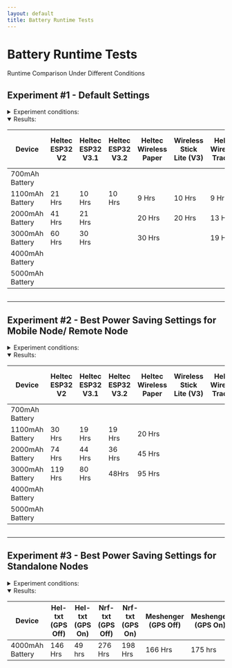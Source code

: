 ```yaml
---
layout: default
title: Battery Runtime Tests
---
```

<html>
<head>
  <title>Battery Runtime Tests</title>
  <script>
    function updateProgress() {
      const startTimes = [
        { id: 'progress1', start: new Date('2025-01-07T22:57:00') }, // V3.2 1100mAh
        //<td id="progress1">
        { id: 'progress2', start: new Date('2025-01-07T02:14:00') }, // V3.2 2000mAh
        //<td id="progress2">
        { id: 'progress3', start: new Date('2025-01-05T04:03:00') }, // V3.2 3000mAh
        //<td id="progress3">
        { id: 'progress4', start: new Date('2025-01-04T00:56:00') }, // Eink HUD
        //<td id="progress4">
        { id: 'progress5', start: new Date('2025-01-07T02:08:00') }, // Heltxt
        //<td id="progress5">
        { id: 'progress6', start: new Date('2025-01-06T02:56:00') }, // Wireless Paper
        //<td id="progress6">
        //{ id: 'progress7', start: new Date('2024-07-11T03:00:00') }, // 
        //{ id: 'progress8', start: new Date('2024-07-09T22:25:00') }, // 
        //{ id: 'progress9', start: new Date('2024-07-07T21:51:00') }  // 
      ];

      const currentDate = new Date();

      startTimes.forEach(item => {
        const diffInHours = Math.floor((currentDate - item.start) / (1000 * 60 * 60));
        document.getElementById(item.id).innerText = `Started ${diffInHours} hrs ago`;
      });
    }

    window.onload = updateProgress;
    setInterval(updateProgress, 3600000); // Update every hour
  </script>
</head>
<body>

<h1>Battery Runtime Tests</h1>
<p>Runtime Comparison Under Different Conditions</p>

<h2>Experiment #1 - Default Settings</h2>

<details>
  <summary style="cursor: pointer;">Experiment conditions:</summary>
  <ul>
    <li>Firmware 2.5.7</li>    
    <li>Client Mode</li>
    <li>Screen Timeout: 60 sec</li>
    <li>Power Savemode Disabled.</li>
    <li>Frequency 906</li>
    <li>Connected to Android phone via Bluetooth.</li>
  </ul>
  <p>Use case: Mobile Node/ Remote Node.</p>
</details>
<details open>
  <summary style="cursor: pointer;">Results:</summary>
  <div style="overflow-x: auto;">
    <table>
      <thead>
        <tr>
          <th>Device</th>
          <th>Heltec ESP32 V2</th>
          <th>Heltec ESP32 V3.1</th>
          <th>Heltec ESP32 V3.2</th>
          <th>Heltec Wireless Paper</th>
          <th>Wireless Stick Lite (V3)</th>
          <th>Heltec Wireless Tracker</th>
          <th>Heltec Vision Master E213</th>
          <th>Heltec Vision Master E290</th>
          <th>Heltec T114 (GPS Off)</th>
          <th>Heltec T114 (GPS On)</th>
          <th>Lilygo T-Deck</th>
          <th>RAK19007 (RAK4631)</th>
          <th>RAK19003 (RAK4631)</th>
          <th>T1000E (GPS Off)</th>
          <th>T1000E (GPS On)</th>
        </tr>
      </thead>
      <tbody>
        <tr>
          <td>700mAh Battery</td>
          <td></td><!--Heltec V2-->
          <td></td><!--Heltec V3-->
          <td></td><!--Heltec V3.2-->
          <td></td><!--Wireless Paper-->
          <td></td><!--Wireless Stick Lite-->
          <td></td><!--Wireless Tracker-->
          <td></td><!--VME213-->
          <td></td><!--VME290-->
          <td></td><!--Heltec T114 GPS OFF-->
          <td></td><!--Heltec T114 GPS ON-->
          <td></td><!--T-Deck-->
          <td></td><!--RAKRAK19007-->
          <td></td><!--RAKRAK19003-->
          <td>64 Hrs</td><!--T1000-E GPS Off-->
          <td>51 Hrs</td><!--T1000-E GPS On-->
        </tr>
        <tr>
          <td>1100mAh Battery</td>
          <td>21 Hrs</td><!--Heltec V2-->
          <td>10 Hrs</td><!--Heltec V3-->
          <td>10 Hrs</td><!--Heltec V3.2-->
          <td>9 Hrs</td><!--Wireless Paper-->
          <td>10 Hrs</td><!--Wireless Stick Lite-->
          <td>9 Hrs</td><!--Wireless Tracker-->
          <td></td><!--VME213-->
          <td></td><!--VME290-->
          <td>104 Hrs</td><!--Heltec T114 GPS OFF-->
          <td>62 Hrs</td><!--Heltec T114 GPS ON-->
          <td>10 Hrs</td><!--T-Deck-->
          <td>154 Hrs</td><!--RAKRAK19007-->
          <td>156 Hrs</td><!--RAKRAK19003-->
          <td>-</td><!--T1000-E GPS Off-->
          <td>-</td><!--T1000-E GPS On-->
        </tr>
        <tr>
          <td>2000mAh Battery</td>
          <td>41 Hrs</td><!--Heltec V2-->
          <td>21 Hrs</td><!--Heltec V3-->
          <td></td><!--Heltec V3.2-->
          <td>20 Hrs</td><!--Wireless Paper-->
          <td>20 Hrs</td><!--Wireless Stick Lite-->
          <td>13 Hrs</td><!--Wireless Tracker-->
          <td>19 Hrs</td><!--VME213-->
          <td></td><!--VME290-->
          <td>220 Hrs</td><!--Heltec T114 GPS OFF-->
          <td>119 Hrs</td><!--Heltec T114 GPS ON-->
          <td>18 Hrs</td><!--T-Deck-->
          <td>307 Hrs</td><!--RAKRAK19007-->
          <td></td><!--RAKRAK19003-->
          <td>-</td><!--T1000-E GPS Off-->
          <td>-</td><!--T1000-E GPS On-->
        </tr>
        <tr>
          <td>3000mAh Battery</td>
          <td>60 Hrs</td><!--Heltec V2-->
          <td>30 Hrs</td><!--Heltec V3-->
          <td></td><!--Heltec V3.2-->
          <td>30 Hrs</td><!--Wireless Paper-->
          <td></td><!--Wireless Stick Lite-->
          <td>19 Hrs</td><!--Wireless Tracker-->
          <td></td><!--VME213-->
          <td></td><!--VME290-->
          <td></td><!--Heltec T114 GPS OFF-->
          <td>215 Hrs</td><!--Heltec T114 GPS ON-->
          <td>26 Hrs</td><!--T-Deck-->
          <td>442 Hrs</td><!--RAKRAK19007-->
          <td>453 Hrs</td><!--RAKRAK19003-->   
          <td>-</td><!--T1000-E GPS Off-->
          <td>-</td><!--T1000-E GPS On-->
        </tr>
        <tr>
          <td>4000mAh Battery</td>
          <td></td><!--Heltec V2-->
          <td></td><!--Heltec V3-->
          <td></td><!--Heltec V3.2-->
          <td></td><!--Wireless Paper-->
          <td></td><!--Wireless Stick Lite-->
          <td></td><!--Wireless Tracker-->
          <td></td><!--VME213-->
          <td></td><!--VME290-->
          <td></td><!--Heltec T114 GPS OFF-->
          <td></td><!--Heltec T114 GPS ON-->
          <td></td><!--T-Deck-->
          <td></td><!--RAKRAK19007-->
          <td></td><!--RAKRAK19003-->   
          <td>-</td><!--T1000-E GPS Off-->
          <td>-</td><!--T1000-E GPS On-->
        </tr>        
        <tr>
          <td>5000mAh Battery</td>
          <td></td><!--Heltec V2-->
          <td></td><!--Heltec V3-->
          <td></td><!--Heltec V3.2-->
          <td></td><!--Wireless Paper-->
          <td></td><!--Wireless Stick Lite-->
          <td></td><!--Wireless Tracker-->
          <td></td><!--VME213-->
          <td></td><!--VME290-->
          <td></td><!--Heltec T114 GPS OFF-->
          <td></td><!--Heltec T114 GPS ON-->
          <td></td><!--T-Deck-->
          <td></td><!--RAKRAK19007-->
          <td></td><!--RAKRAK19003-->   
          <td>-</td><!--T1000-E GPS Off-->
          <td>-</td><!--T1000-E GPS On-->
        </tr>               
      </tbody>
    </table>
  </div>
</details>

<hr>

<h2>Experiment #2 - Best Power Saving Settings for Mobile Node/ Remote Node</h2>

<details>
  <summary style="cursor: pointer;">Experiment conditions:</summary>
  <ul>
    <li>Firmware 2.3.17</li>       
    <li>Client Mode</li>
    <li>Screen Timeout: 60 sec</li>
    <li>Power Savemode Enabled.
      <details>
        <summary style="cursor: pointer;">Details:</summary>
        <ul>
          <li>Note that RAK devices cannot support this mode.</li>
          <li>Power save mode is enabled to extend battery life, it does this by enabling Lite Sleep on ESP32 devices when there's no traffic on the mesh.</li>
          <li>The node will still retransmit any packets while on Lite Sleep and go back to sleep after.</li>
          <li>The Node will wake from Lite Sleep when activity is detected on the mesh, when button is pressed or when sleep duration setting is reached.</li>
          <li>During Lite sleep, the Bluetooth will go on Sleep Mode, making the node draw very low currents. But you will not be able to change settings with the app in this mode.</li>
          <li>After the node is awake. It will automatically reconnect to the app and notify if any messages have been received. You can change settings when this happens.</li>
        </ul>
      </details>
    </li>
    <li>Wait for Blutooth: 10 Sec
      <details>
        <summary style="cursor: pointer;">Details:</summary>
        <ul>
          <li>The node will stay awake for this period of time if any packages are receiced to give the node time for the phone to reconnect.</li>
        </ul>
      </details>
    </li>
    <li>Lite Sleep Duration: 1800 sec (30min)
      <details>
        <summary style="cursor: pointer;">Details:</summary>
        <ul>
          <li>This setting tells the node how long to maintain Lite Sleep for, this way you can time when you can reconnect to remote nodes with the app should you need to change settings.</li>
        </ul>
      </details>
    </li>
    <li>Frequency 906</li>
    <li>Connected to Android phone via Bluetooth.</li>
  </ul>
  <p>Use case: Mobile Node/ Remote Node.</p>
  </details>
<details open>
  <summary style="cursor: pointer;">Results:</summary>
  <div style="overflow-x: auto;">
    <table>
      <thead>
        <tr>
          <th>Device</th>
          <th>Heltec ESP32 V2</th>
          <th>Heltec ESP32 V3.1</th>
          <th>Heltec ESP32 V3.2</th>
          <th>Heltec Wireless Paper</th>
          <th>Wireless Stick Lite (V3)</th>
          <th>Heltec Wireless Tracker</th>
          <th>Heltec Vision Master E213</th>
          <th>Heltec Vision Master E290</th>
          <th>Heltec T114 (GPS Off)</th>
          <th>Heltec T114 (GPS On)</th>
          <th>Lilygo T-Deck</th>
          <th>RAK19007 (RAK4631)</th>
          <th>RAK19003 (RAK4631)</th>      
          <th>T1000E (GPS Off)</th>
          <th>T1000E (GPS On)</th>
        </tr>
      </thead>
      <tbody>
        <tr>
          <td>700mAh Battery</td>
          <td></td><!--Heltec V2-->
          <td></td><!--Heltec V3-->
          <td></td><!--Heltec V3.2-->
          <td></td><!--Wireless Paper-->
          <td></td><!--Wireless Stick Lite-->
          <td></td><!--Wireless Tracker-->
          <td></td><!--VME213-->
          <td></td><!--VME290-->
          <td></td><!--Heltec T114 GPS OFF-->
          <td></td><!--Heltec T114 GPS ON-->
          <td></td><!--T-Deck-->
          <td></td><!--RAKRAK19007-->
          <td></td><!--RAKRAK19003-->
          <td>66 Hrs</td><!--T1000-E GPS Off-->
          <td>53 Hr</td><!--T1000-E GPS On-->
        </tr>
        <tr>
          <td>1100mAh Battery</td>
          <td>30 Hrs</td><!--Heltec V2-->
          <td>19 Hrs</td><!--Heltec V3-->
          <td id="progress1">19 Hrs</td><!--Heltec V3.2-->
          <td>20 Hrs</td><!--Wireless Paper-->
          <td></td><!--Wireless Stick Lite-->
          <td></td><!--Wireless Tracker-->
          <td></td><!--VME213-->
          <td></td><!--VME290-->
          <td></td><!--Heltec T114 GPS OFF-->
          <td></td><!--Heltec T114 GPS ON-->
          <td>21 Hrs</td><!--T-Deck-->
          <td></td><!--RAKRAK19007-->
          <td></td><!--RAKRAK19003-->          
          <td>-</td><!--T1000-E GPS Off-->
          <td>-</td><!--T1000-E GPS On-->
        </tr>
        <tr>
          <td>2000mAh Battery</td>
          <td>74 Hrs</td><!--Heltec V2-->
          <td>44 Hrs</td><!--Heltec V3-->
          <td id="progress2">36 Hrs</td><!--Heltec V3.2-->
          <td>45 Hrs</td><!--Wireless Paper-->
          <td></td><!--Wireless Stick Lite-->
          <td></td><!--Wireless Tracker-->
          <td></td><!--VME213-->
          <td></td><!--VME290-->
          <td></td><!--Heltec T114 GPS OFF-->
          <td></td><!--Heltec T114 GPS ON-->
          <td>35 Hrs</td><!--T-Deck-->
          <td></td><!--RAKRAK19007-->
          <td></td><!--RAKRAK19003-->   
          <td>-</td><!--T1000-E GPS Off-->
          <td>-</td><!--T1000-E GPS On-->
        </tr>
        <tr>
          <td>3000mAh Battery</td>
          <td>119 Hrs</td><!--Heltec V2-->
          <td>80 Hrs</td><!--Heltec V3-->
          <td id="progress3">48Hrs</td><!--Heltec V3.2-->
          <td id="progress6">95 Hrs</td><!--Wireless Paper-->
          <td></td><!--Wireless Stick Lite-->
          <td></td><!--Wireless Tracker-->
          <td></td><!--VME213-->
          <td id="progress4"></td><!--VME290-->
          <td></td><!--Heltec T114 GPS OFF-->
          <td></td><!--Heltec T114 GPS ON-->
          <td>54 Hrs</td><!--T-Deck-->
          <td>442 Hrs</td><!--RAKRAK19007-->
          <td>453 Hrs</td><!--RAKRAK19003-->    
          <td>-</td><!--T1000-E GPS Off-->
          <td>-</td><!--T1000-E GPS On-->
        </tr>
        <tr>
          <td>4000mAh Battery</td>
          <td></td><!--Heltec V2-->
          <td></td><!--Heltec V3-->
          <td></td><!--Heltec V3.2-->
          <td></td><!--Wireless Paper-->
          <td></td><!--Wireless Stick Lite-->
          <td></td><!--Wireless Tracker-->
          <td></td><!--VME213-->
          <td></td><!--VME290-->
          <td></td><!--Heltec T114 GPS OFF-->
          <td></td><!--Heltec T114 GPS ON-->
          <td>71 Hrs</td><!--T-Deck-->
          <td></td><!--RAKRAK19007-->
          <td></td><!--RAKRAK19003-->   
          <td>-</td><!--T1000-E GPS Off-->
          <td>-</td><!--T1000-E GPS On-->
        </tr>        
        <tr>
          <td>5000mAh Battery</td>
          <td></td><!--Heltec V2-->
          <td></td><!--Heltec V3-->
          <td></td><!--Heltec V3.2-->
          <td></td><!--Wireless Paper-->
          <td></td><!--Wireless Stick Lite-->
          <td></td><!--Wireless Tracker-->
          <td></td><!--VME213-->
          <td></td><!--VME290-->
          <td></td><!--Heltec T114 GPS OFF-->
          <td></td><!--Heltec T114 GPS ON-->
          <td></td><!--T-Deck-->
          <td></td><!--RAKRAK19007-->
          <td></td><!--RAKRAK19003-->   
          <td>-</td><!--T1000-E GPS Off-->
          <td>-</td><!--T1000-E GPS On-->
        </tr>               
      </tbody>
    </table>
  </div>
</details>

<hr>

<h2>Experiment #3 - Best Power Saving Settings for Standalone Nodes</h2>

<details>
  <summary style="cursor: pointer;">Experiment conditions:</summary>
  <ul>
    <li>Firmware 2.3.12</li>       
    <li>Client Mode</li>
    <li>Screen Timeout: 60 sec</li>
    <li>Power Savemode Enabled.
      <details>
        <summary style="cursor: pointer;">Details:</summary>
        <ul>
          <li>Note that RAK devices cannot support this mode.</li>
          <li>Power save mode is enabled to extend battery life, it does this by enabling Lite Sleep on ESP32 devices when there's no traffic on the mesh.</li>
          <li>The node will still retransmit any packets while on Lite Sleep and go back to sleep after.</li>
          <li>The Node will wake from Lite Sleep when activity is detected on the mesh, when button is pressed or when sleep duration setting is reached.</li>
          <li>During Lite sleep, the Bluetooth will go on Sleep Mode, making the node draw very low currents. But you will not be able to change settings with the app in this mode.</li>
          <li>After the node is awake. It will automatically reconnect to the app and notify if any messages have been received. You can change settings when this happens.</li>
        </ul>
      </details>
    </li>
    <li>Lite Sleep Duration: 1800 sec (30min)
      <details>
        <summary style="cursor: pointer;">Details:</summary>
        <ul>
          <li>This setting tells the node how long to maintain Lite Sleep for, this way you can time when you can reconnect to remote nodes with the app should you need to change settings.</li>
        </ul>
      </details>
    </li>
    <li>Frequency 906</li>
    <li>Connected to Android phone via Bluetooth.</li>
    <li>CardKB Attached (Tdeck Comes with its own keyboard)</li>
  </ul>
  <p>Use case: Mobile Node/ Standalone</p>
</details>
<details open>
  <summary style="cursor: pointer;">Results:</summary>
  <div style="overflow-x: auto;">
    <table>
      <thead>
        <tr>
          <th>Device</th>
          <th>Hel-txt (GPS Off)</th>
          <th>Hel-txt (GPS On)</th>
          <th>Nrf-txt (GPS Off) </th>
          <th>Nrf-txt (GPS On) </th>
          <th>Meshenger (GPS Off)</th>
          <th>Meshenger (GPS On)</th>
          <th>Lilygo T-Deck</th>
        </tr>
      </thead>
      <tbody>
        <tr>
          <td>4000mAh Battery</td>
          <td id="progress5">146 Hrs</td><!--HelTXT GPS off-->
          <td>49 hrs</td><!--HelTXT GPS on-->
          <td>276 Hrs</td><!--NRFTXT Gps Off-->
          <td>198 Hrs</td><!--NRFTXT Gps on-->
          <td>166 Hrs</td><!--Meshenger GPS off-->
          <!--<td id="progress6"></td><!--Meshenger GPS On-->
          <td>175 hrs</td><!--Meshenger GPS On-->
          <td>71 Hrs</td><!--Tdeck-->
        </tr>
      </tbody>
    </table>
  </div>
</details>

</body>
</html>

